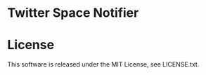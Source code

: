 # Twitter Space Notifier

# License
This software is released under the MIT License, see LICENSE.txt.

